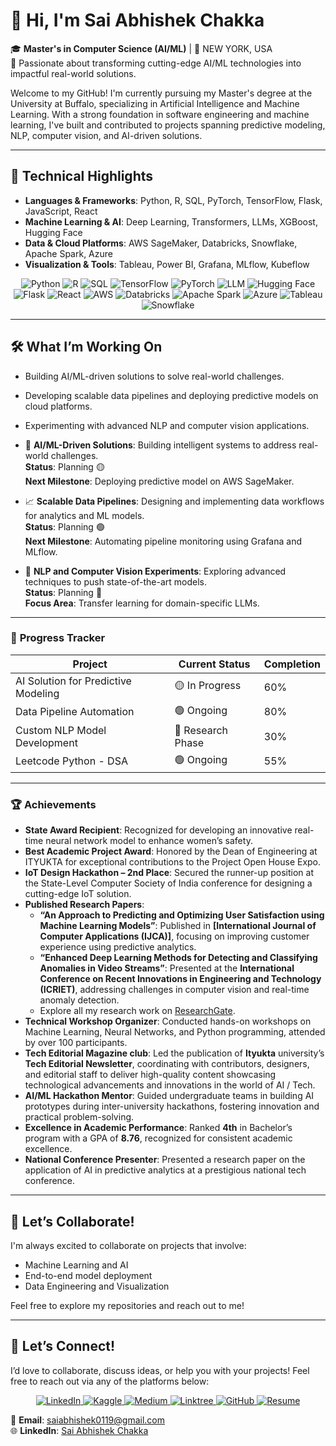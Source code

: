 # 👋 Hi, I'm Sai Abhishek Chakka

🎓 **Master's in Computer Science (AI/ML)** | 📍 NEW YORK, USA  
🌟 Passionate about transforming cutting-edge AI/ML technologies into impactful real-world solutions.

Welcome to my GitHub! I'm currently pursuing my Master's degree at the University at Buffalo, specializing in Artificial Intelligence and Machine Learning. With a strong foundation in software engineering and machine learning, I've built and contributed to projects spanning predictive modeling, NLP, computer vision, and AI-driven solutions. 

---

## 🚀 **Technical Highlights**

- **Languages & Frameworks**: Python, R, SQL, PyTorch, TensorFlow, Flask, JavaScript, React  
- **Machine Learning & AI**: Deep Learning, Transformers, LLMs, XGBoost, Hugging Face  
- **Data & Cloud Platforms**: AWS SageMaker, Databricks, Snowflake, Apache Spark, Azure  
- **Visualization & Tools**: Tableau, Power BI, Grafana, MLflow, Kubeflow  



<div align="center">
    <img src="https://img.shields.io/badge/Python-3776AB?style=for-the-badge&logo=python&logoColor=white" alt="Python" />
    <img src="https://img.shields.io/badge/R-276DC3?style=for-the-badge&logo=r&logoColor=white" alt="R" />
    <img src="https://img.shields.io/badge/SQL-CC2927?style=for-the-badge&logo=microsoft-sql-server&logoColor=white" alt="SQL" />
    <img src="https://img.shields.io/badge/TensorFlow-FF6F00?style=for-the-badge&logo=tensorflow&logoColor=white" alt="TensorFlow" />
    <img src="https://img.shields.io/badge/PyTorch-EE4C2C?style=for-the-badge&logo=pytorch&logoColor=white" alt="PyTorch" />
    <img src="https://img.shields.io/badge/LLM-5A0FC8?style=for-the-badge&logo=OpenAI&logoColor=white" alt="LLM" />
    <img src="https://img.shields.io/badge/Hugging%20Face-FFCC00?style=for-the-badge&logo=huggingface&logoColor=black" alt="Hugging Face" />
    <img src="https://img.shields.io/badge/Flask-000000?style=for-the-badge&logo=flask&logoColor=white" alt="Flask" />
    <img src="https://img.shields.io/badge/React-20232A?style=for-the-badge&logo=react&logoColor=61DAFB" alt="React" />
    <img src="https://img.shields.io/badge/AWS-232F3E?style=for-the-badge&logo=amazon-aws&logoColor=white" alt="AWS" />
    <img src="https://img.shields.io/badge/Databricks-FE4C4C?style=for-the-badge&logo=databricks&logoColor=white" alt="Databricks" />
    <img src="https://img.shields.io/badge/Apache%20Spark-E25A1C?style=for-the-badge&logo=apachespark&logoColor=white" alt="Apache Spark" />
    <img src="https://img.shields.io/badge/Azure-0078D4?style=for-the-badge&logo=microsoft-azure&logoColor=white" alt="Azure" />
    <img src="https://img.shields.io/badge/Tableau-E97627?style=for-the-badge&logo=tableau&logoColor=white" alt="Tableau" />
    <img src="https://img.shields.io/badge/Snowflake-29B5E8?style=for-the-badge&logo=snowflake&logoColor=white" alt="Snowflake" />
</div>

---

## 🛠️ **What I’m Working On**

- Building AI/ML-driven solutions to solve real-world challenges.  
- Developing scalable data pipelines and deploying predictive models on cloud platforms.  
- Experimenting with advanced NLP and computer vision applications.



- 🚀 **AI/ML-Driven Solutions**: Building intelligent systems to address real-world challenges.  
  **Status**: Planning 🟡  
  **Next Milestone**: Deploying predictive model on AWS SageMaker.

- 📈 **Scalable Data Pipelines**: Designing and implementing data workflows for analytics and ML models.  
  **Status**: Planning 🟢  
  **Next Milestone**: Automating pipeline monitoring using Grafana and MLflow.

- 🤖 **NLP and Computer Vision Experiments**: Exploring advanced techniques to push state-of-the-art models.  
  **Status**: Planning 🔵  
  **Focus Area**: Transfer learning for domain-specific LLMs.

---

### 🔄 **Progress Tracker**
| **Project**                    | **Current Status**      | **Completion** |
|---------------------------------|-------------------------|----------------|
| AI Solution for Predictive Modeling | 🟡 In Progress         | 60%           |
| Data Pipeline Automation        | 🟢 Ongoing             | 80%           |
| Custom NLP Model Development    | 🔵 Research Phase      | 30%           |
| Leetcode Python - DSA           | 🟢 Ongoing             |  55%           |


---

### 🏆 **Achievements**

- **State Award Recipient**: Recognized for developing an innovative real-time neural network model to enhance women’s safety.  
- **Best Academic Project Award**: Honored by the Dean of Engineering at ITYUKTA for exceptional contributions to the Project Open House Expo.  
- **IoT Design Hackathon – 2nd Place**: Secured the runner-up position at the State-Level Computer Society of India conference for designing a cutting-edge IoT solution.  
- **Published Research Papers**:  
  - **“An Approach to Predicting and Optimizing User Satisfaction using Machine Learning Models”**: Published in **[International Journal of Computer Applications (IJCA)]**, focusing on improving customer experience using predictive analytics.  
  - **“Enhanced Deep Learning Methods for Detecting and Classifying Anomalies in Video Streams”**: Presented at the **International Conference on Recent Innovations in Engineering and Technology (ICRIET)**, addressing challenges in computer vision and real-time anomaly detection.  
  - Explore all my research work on [ResearchGate](https://www.researchgate.net/profile/Sai-Abhishek-Chakka/research).  
- **Technical Workshop Organizer**: Conducted hands-on workshops on Machine Learning, Neural Networks, and Python programming, attended by over 100 participants.  
- **Tech Editorial Magazine club**: Led the publication of **Ityukta** university’s **Tech Editorial Newsletter**, coordinating with contributors, designers, and editorial staff to deliver high-quality content showcasing technological advancements and innovations in the world of AI / Tech.  
- **AI/ML Hackathon Mentor**: Guided undergraduate teams in building AI prototypes during inter-university hackathons, fostering innovation and practical problem-solving.  
- **Excellence in Academic Performance**: Ranked **4th** in Bachelor’s program with a GPA of **8.76**, recognized for consistent academic excellence.  
- **National Conference Presenter**: Presented a research paper on the application of AI in predictive analytics at a prestigious national tech conference.  


---

## 🌱 **Let’s Collaborate!**

I'm always excited to collaborate on projects that involve:  
- Machine Learning and AI  
- End-to-end model deployment  
- Data Engineering and Visualization  

Feel free to explore my repositories and reach out to me!  



---

## 🌱 **Let’s Connect!**

I’d love to collaborate, discuss ideas, or help you with your projects! Feel free to reach out via any of the platforms below:

<div align="center">
    <a href="https://linkedin.com/in/sai-abhishek-chakka" target="_blank">
        <img src="https://img.shields.io/badge/LinkedIn-0077B5?style=for-the-badge&logo=linkedin&logoColor=white" alt="LinkedIn" />
    </a>
    <a href="https://www.kaggle.com/saiabhishekchakka" target="_blank">
        <img src="https://img.shields.io/badge/Kaggle-20BEFF?style=for-the-badge&logo=kaggle&logoColor=white" alt="Kaggle" />
    </a>
    <a href="https://medium.com/@saiabhishekchakka" target="_blank">
        <img src="https://img.shields.io/badge/Medium-000000?style=for-the-badge&logo=medium&logoColor=white" alt="Medium" />
    </a>
    <a href="https://linktr.ee/saiabhishekchakka" target="_blank">
        <img src="https://img.shields.io/badge/Linktree-39E09B?style=for-the-badge&logo=linktree&logoColor=white" alt="Linktree" />
    </a>
    <a href="https://github.com/saiabhishekchakka" target="_blank">
        <img src="https://img.shields.io/badge/GitHub-181717?style=for-the-badge&logo=github&logoColor=white" alt="GitHub" />
    </a>
    <a href="https://drive.google.com/file/d/your-resume-link-here" target="_blank">
        <img src="https://img.shields.io/badge/Resume-FF5733?style=for-the-badge&logo=adobe-acrobat-reader&logoColor=white" alt="Resume" />
    </a>
</div>




📧 **Email**: saiabhishek0119@gmail.com  
🌐 **LinkedIn**: [Sai Abhishek Chakka](https://linkedin.com/sai-abhishek-chakka)
